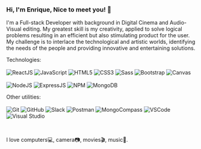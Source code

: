 ### Hi, I'm Enrique, Nice to meet you! 👋


I'm a Full-stack Developer with background in Digital Cinema and Audio-Visual editing.
My greatest skill is my creativity, applied to solve logical problems resulting in an efficient but also stimulating product for the user.
My challenge is to interlace the technological and artistic worlds, identifying the needs of the people and providing innovative and entertaining solutions.

Technologies:
<br/>
<br/>
<img alt='ReactJS' src='https://img.shields.io/badge/-ReactJS-51CBF2?style=flat&logo=react&logoColor=white' />
<img alt='JavaScript' src='https://img.shields.io/badge/-Javascript-F7DF1E?logo=javascript&logoColor=white&style=plastic' />
<img alt='HTML5' src='https://img.shields.io/badge/-HTML5-E34F26?logo=html5&logoColor=white&style=plastic' />
<img alt='CSS3' src='https://img.shields.io/badge/-CSS3-1572B6?logo=css3&logoColor=white&style=plastic' />
<img alt='Sass' src="https://img.shields.io/badge/-Sass-CC6699?style=flat&logo=sass&logoColor=white&style=plastic" />
<img alt='Bootstrap' src='https://img.shields.io/badge/-Bootsrap-7952B3?logo=bootstrap&logoColor=white&style=plastic' />
<img alt='Canvas' src='https://img.shields.io/badge/-Canvas-E05F2C?logo=canvas&logoColor=white&style=plastic' />
<br/>
<br/>
<img alt='NodeJS' src='https://img.shields.io/badge/-NodeJs-339933?logo=Nodejs&logoColor=white&style=plastic' />
<img alt='ExpressJS' src='http://img.shields.io/badge/-Express-black?style=flat&logo=express&logoColor=white&style=plastic' />
<img alt='NPM' src='https://img.shields.io/badge/-NPM-CB3837?style=flat&logo=npm&logoColor=white&style=plastic' />
<img alt='MongoDB' src='http://img.shields.io/badge/-MongoDB-47A248?style=flat&logo=mongodb&logoColor=white&style=plastic' />

Other utilities:
<br/>
<br/>
<img alt='Git' src='https://img.shields.io/badge/-Git-F05032?logo=git&logoColor=white&style=plastic' />
<img alt='GitHub' src='https://img.shields.io/badge/-Github-181717?style=flat&logo=github&logoColor=white&style=plastic' />
<img alt='Slack' src='https://img.shields.io/badge/-Slack-4A154B?style=flat&logo=slack&logoColor=white&style=plastic' />
<img alt='Postman' src='https://img.shields.io/badge/-Postman-FF6C37?style=flat&logo=postman&logoColor=white&style=plastic' />
<img alt='MongoCompass' src='http://img.shields.io/badge/-MongoCompass-47A248?style=flat&logo=mongodb&logoColor=white&style=plastic' />
<img alt='VSCode' src='https://img.shields.io/badge/-VSCode-007ACC?style=flat&logo=visual-studio-code&logoColor=white&style=plastic' />
<img alt='Visual Studio' src='https://img.shields.io/badge/-Visual%20Studio-5C2D91?style=flat&logo=visual-studio&logoColor=white&style=plastic' />

<br/>

I love computers:computer:, camera:camera:, movies:clapper:, music:musical_score:.
<br/>
<br/>


